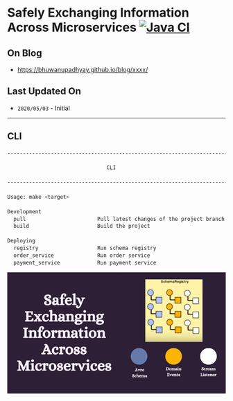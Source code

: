 # Safely Exchanging Information Across Microservices [![Java CI](https://github.com/BhuwanUpadhyay/12-safely-exchanging-information-across-microservices/workflows/Java%20CI/badge.svg)](https://github.com/BhuwanUpadhyay/12-safely-exchanging-information-across-microservices/actions)

## On Blog
- https://bhuwanupadhyay.github.io/blog/xxxx/

## Last Updated On
- `2020/05/03` - Initial

---

## CLI
```bash
---------------------------------------------------------------------------------------

                                CLI

---------------------------------------------------------------------------------------

Usage: make <target>

Development
  pull                       Pull latest changes of the project branch
  build                      Build the project

Deploying
  registry                   Run schema registry
  order_service              Run order service
  payment_service            Run payment service

```

![](assets/featured.png)
